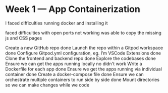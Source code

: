 # Week 1 — App Containerization

I faced difficulties running docker and installing it

faced difficulties with open ports not working 
was able to copy the missing js and CSS pages

Create a new GitHub repo done
Launch the repo within a Gitpod workspace done
Configure Gitpod.yml configuration, eg. I’m VSCode Extensions done
Clone the frontend and backend repo done
Explore the codebases done
Ensure we can get the apps running locally no didn't work 
Write a Dockerfile for each app done
Ensure we get the apps running via individual container done 
Create a docker-compose file done 
Ensure we can orchestrate multiple containers to run side by side done 
Mount directories so we can make changes while we code 
